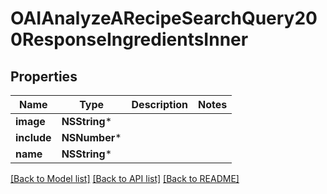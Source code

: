 # OAIAnalyzeARecipeSearchQuery200ResponseIngredientsInner

## Properties
Name | Type | Description | Notes
------------ | ------------- | ------------- | -------------
**image** | **NSString*** |  | 
**include** | **NSNumber*** |  | 
**name** | **NSString*** |  | 

[[Back to Model list]](../README.md#documentation-for-models) [[Back to API list]](../README.md#documentation-for-api-endpoints) [[Back to README]](../README.md)


